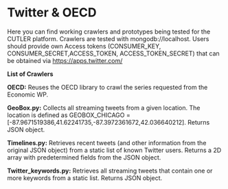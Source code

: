 # Twitter & OECD
Here you can find working crawlers and prototypes being tested for the CUTLER platform. Crawlers are tested with mongodb://localhost. Users should provide own Access tokens (CONSUMER_KEY, CONSUMER_SECRET,ACCESS_TOKEN, ACCESS_TOKEN_SECRET) that can be obtained via https://apps.twitter.com/

**List of Crawlers**

**OECD:** Reuses the OECD library to crawl the series requested from the Economic WP.

**GeoBox.py:** Collects all streaming tweets from a given location. The location is defined as GEOBOX_CHICAGO = [-87.9671519386,41.62241735,-87.3972361672,42.036640212]. Returns JSON object. 

**Timelines.py:** Retrieves recent tweets (and other information from the original JSON object) from a static list of known Twitter users. Returns a 2D array with predetermined fields from the JSON object. 

**Twitter_keywords.py:** Retrieves all streaming tweets that contain one or more keywords from a static list. Returns JSON object.


